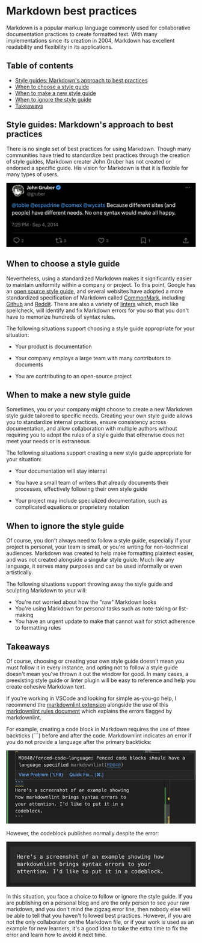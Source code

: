 # Markdown best practices

Markdown is a popular markup language commonly used for collaborative documentation practices to create formatted text. With many implementations since its creation in 2004, Markdown has excellent readability and flexibility in its applications. 

## Table of contents

* [Style guides: Markdown's approach to best practices](#style-guides-markdowns-approach-to-best-practices)
* [When to choose a style guide](#when-to-choose-a-style-guide)
* [When to make a new style guide](#when-to-make-a-new-style-guide)
* [When to ignore the style guide](#when-to-ignore-the-style-guide)
* [Takeaways](#takeaways)

## Style guides: Markdown's approach to best practices

There is no single set of best practices for using Markdown. Though many communities have tried to standardize best practices through the creation of style guides, Markdown creater John Gruber has not created or endorsed a specific guide. His vision for Markdown is that it is flexible for many types of users.

![John Gruber tweets: "Because different sites (and people) have different needs. No one syntax would make all happy."](/images/john_gruber_X_screenshot.png)

## When to choose a style guide

Nevertheless, using a standardized Markdown makes it significantly easier to maintain uniformity within a company or project. To this point, Google has an [open source style guide](https://google.github.io/styleguide/docguide/style.html), and several websites have adopted a more standardized specification of Markdown called [CommonMark](https://commonmark.org/), including [Github](https://github.com/) and [Reddit](https://www.reddit.com/). There are also a variety of [linters](https://github.com/markdownlint/markdownlint/blob/main/docs/RULES.md#rules) which, much like spellcheck, will identify and fix Markdown errors for you so that you don't have to memorize hundreds of syntax rules.

The following situations support choosing a style guide appropriate for your situation:

 * Your product is documentation

 * Your company employs a large team with many contributors to documents

 * You are contributing to an open-source project

## When to make a new style guide

Sometimes, you or your company might choose to create a new Markdown style guide tailored to specific needs. Creating your own style guide allows you to standardize internal practices, ensure consistency across documentation, and allow collaboration with multiple authors without requiring you to adopt the rules of a style guide that otherwise does not meet your needs or is extraneous.

The following situations support creating a new style guide appropriate for your situation:

* Your documentation will stay internal

* You have a small team of writers that already documents their processes, effectively following their own style guide

* Your project may include specialized documentation, such as complicated equations or proprietary notation

## When to ignore the style guide

Of course, you don't always need to follow a style guide, especially if your project is personal, your team is small, or you're writing for non-technical audiences. Markdown was created to help make formatting plaintext easier, and was not created alongside a singular style guide. Much like any language, it serves many purposes and can be used informally or even artistically.

The following situations support throwing away the style guide and sculpting Markdown to your will:

* You're not worried about how the "raw" Markdown looks
* You're using Markdown for personal tasks such as note-taking or list-making
* You have an urgent update to make that cannot wait for strict adherence to formatting rules

## Takeaways

Of course, choosing or creating your own style guide doesn't mean you must follow it in every instance, and opting not to follow a style guide doesn't mean you've thrown it out the window for good. In many cases, a preexisting style guide or linter plugin will be easy to reference and help you create cohesive Markdown text.

If you're working in VSCode and looking for simple as-you-go help, I recommend the [markdownlint extension](https://marketplace.visualstudio.com/items?itemName=DavidAnson.vscode-markdownlint) alongside the use of this [markdownlint rules document](https://github.com/markdownlint/markdownlint/blob/main/docs/RULES.md#md004---unordered-list-style) which explains the errors flagged by markdownlint.

For example, creating a code block in Markdown requires the use of three backticks (```) before and after the code. Markdownlint indicates an error if you do not provide a language after the primary backticks:

![Screenshot shows error in Markdown](/images/backtick_linter_error.png)

However, the codeblock publishes normally despite the error:

![Screenshot shows that error is only visible in raw Markdown](/images/published_backtick_error.png)

In this situation, you face a choice to follow or ignore the style guide. If you are publishing on a personal blog and are the only person to see your raw markdown, and you don't mind the zigzag error line, then nobody else will be able to tell that you haven't followed best practices. However, if you are not the only collaborator on the Markdown file, or if your work is used as an example for new learners, it's a good idea to take the extra time to fix the error and learn how to avoid it next time.

